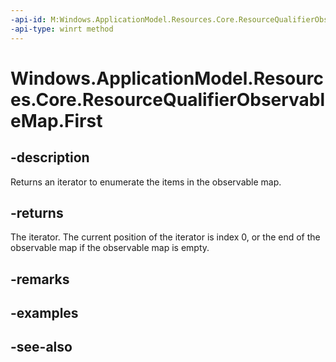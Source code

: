 ```yaml
---
-api-id: M:Windows.ApplicationModel.Resources.Core.ResourceQualifierObservableMap.First
-api-type: winrt method
---
```


<!-- Method syntax
public Windows.Foundation.Collections.IIterator<Windows.Foundation.Collections.IKeyValuePair<string, string>> First()
-->

# Windows.ApplicationModel.Resources.Core.ResourceQualifierObservableMap.First

## -description
Returns an iterator to enumerate the items in the observable map.

## -returns
The iterator. The current position of the iterator is index 0, or the end of the observable map if the observable map is empty.

## -remarks

## -examples

## -see-also

